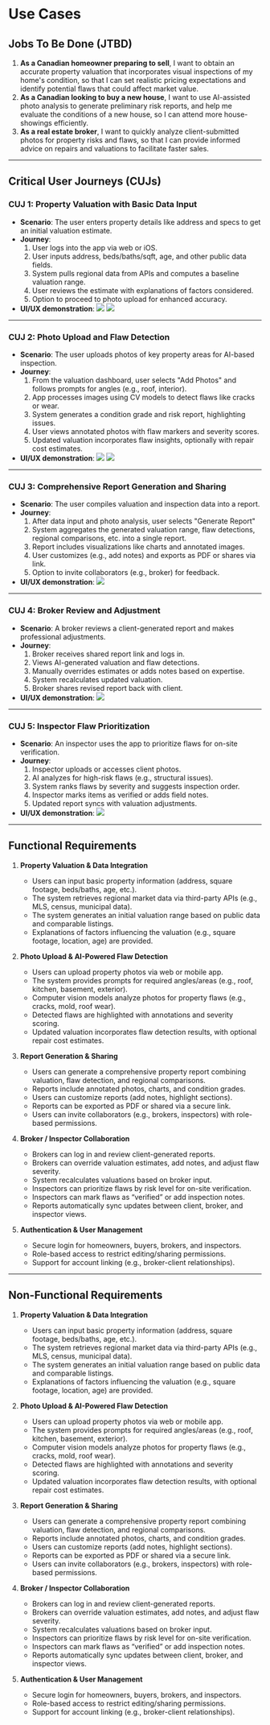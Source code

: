 # Use Cases

## Jobs To Be Done (JTBD)

1. **As a Canadian homeowner preparing to sell**, I want to obtain an accurate property valuation that incorporates visual inspections of my home's condition, so that I can set realistic pricing expectations and identify potential flaws that could affect market value.  
2. **As a Canadian looking to buy a new house**, I want to use AI-assisted photo analysis to generate preliminary risk reports, and help me evaluate the conditions of a new house, so I can attend more house-showings efficiently.  
3. **As a real estate broker**, I want to quickly analyze client-submitted photos for property risks and flaws, so that I can provide informed advice on repairs and valuations to facilitate faster sales.

---

## Critical User Journeys (CUJs)

### CUJ 1: Property Valuation with Basic Data Input  
- **Scenario**: The user enters property details like address and specs to get an initial valuation estimate.  
- **Journey**:  
  1. User logs into the app via web or iOS.  
  2. User inputs address, beds/baths/sqft, age, and other public data fields.  
  3. System pulls regional data from APIs and computes a baseline valuation range.  
  4. User reviews the estimate with explanations of factors considered.
  5. Option to proceed to photo upload for enhanced accuracy.
- **UI/UX demonstration**:
![](./use_cases_asset/CUJ1_1.png)
![](./use_cases_asset/CUJ1_2.png)

---

### CUJ 2: Photo Upload and Flaw Detection  
- **Scenario**: The user uploads photos of key property areas for AI-based inspection.  
- **Journey**:  
  1. From the valuation dashboard, user selects "Add Photos" and follows prompts for angles (e.g., roof, interior).  
  2. App processes images using CV models to detect flaws like cracks or wear.  
  3. System generates a condition grade and risk report, highlighting issues.  
  4. User views annotated photos with flaw markers and severity scores.  
  5. Updated valuation incorporates flaw insights, optionally with repair cost estimates.  
- **UI/UX demonstration**:
![](./use_cases_asset/CUJ2_1.png)
![](./use_cases_asset/CUJ2_2.png)

---

### CUJ 3: Comprehensive Report Generation and Sharing  
- **Scenario**: The user compiles valuation and inspection data into a report.  
- **Journey**:  
  1. After data input and photo analysis, user selects "Generate Report"
  2. System aggregates the generated valuation range, flaw detections, regional comparisons, etc. into a single report.
  3. Report includes visualizations like charts and annotated images.  
  4. User customizes (e.g., add notes) and exports as PDF or shares via link.  
  5. Option to invite collaborators (e.g., broker) for feedback.  
- **UI/UX demonstration**:
![](./use_cases_asset/CUJ3_1.png)

---

### CUJ 4: Broker Review and Adjustment  
- **Scenario**: A broker reviews a client-generated report and makes professional adjustments.  
- **Journey**:  
  1. Broker receives shared report link and logs in.  
  2. Views AI-generated valuation and flaw detections.  
  3. Manually overrides estimates or adds notes based on expertise.  
  4. System recalculates updated valuation.  
  5. Broker shares revised report back with client.  
- **UI/UX demonstration**:
![](./use_cases_asset/CUJ4_1.png)

---

### CUJ 5: Inspector Flaw Prioritization  
- **Scenario**: An inspector uses the app to prioritize flaws for on-site verification.  
- **Journey**:  
  1. Inspector uploads or accesses client photos.  
  2. AI analyzes for high-risk flaws (e.g., structural issues).  
  3. System ranks flaws by severity and suggests inspection order.  
  4. Inspector marks items as verified or adds field notes.  
  5. Updated report syncs with valuation adjustments.  
- **UI/UX demonstration**:
![](./use_cases_asset/CUJ5_1.png)

---

## Functional Requirements

1. **Property Valuation & Data Integration**
   - Users can input basic property information (address, square footage, beds/baths, age, etc.).
   - The system retrieves regional market data via third-party APIs (e.g., MLS, census, municipal data).
   - The system generates an initial valuation range based on public data and comparable listings.
   - Explanations of factors influencing the valuation (e.g., square footage, location, age) are provided.
     
2. **Photo Upload & AI-Powered Flaw Detection**
   - Users can upload property photos via web or mobile app.
   - The system provides prompts for required angles/areas (e.g., roof, kitchen, basement, exterior).
   - Computer vision models analyze photos for property flaws (e.g., cracks, mold, roof wear).
   - Detected flaws are highlighted with annotations and severity scoring.
   - Updated valuation incorporates flaw detection results, with optional repair cost estimates.

3. **Report Generation & Sharing**
   - Users can generate a comprehensive property report combining valuation, flaw detection, and regional comparisons.
   - Reports include annotated photos, charts, and condition grades.
   - Users can customize reports (add notes, highlight sections).
   - Reports can be exported as PDF or shared via a secure link.
   - Users can invite collaborators (e.g., brokers, inspectors) with role-based permissions.

4. **Broker / Inspector Collaboration**
   - Brokers can log in and review client-generated reports.
   - Brokers can override valuation estimates, add notes, and adjust flaw severity.
   - System recalculates valuations based on broker input.
   - Inspectors can prioritize flaws by risk level for on-site verification.
   - Inspectors can mark flaws as “verified” or add inspection notes.
   - Reports automatically sync updates between client, broker, and inspector views.
     
5. **Authentication & User Management**
   - Secure login for homeowners, buyers, brokers, and inspectors.
   - Role-based access to restrict editing/sharing permissions.
   - Support for account linking (e.g., broker-client relationships).

---

## Non-Functional Requirements

1. **Property Valuation & Data Integration**
   - Users can input basic property information (address, square footage, beds/baths, age, etc.).
   - The system retrieves regional market data via third-party APIs (e.g., MLS, census, municipal data).
   - The system generates an initial valuation range based on public data and comparable listings.
   - Explanations of factors influencing the valuation (e.g., square footage, location, age) are provided.
     
2. **Photo Upload & AI-Powered Flaw Detection**
   - Users can upload property photos via web or mobile app.
   - The system provides prompts for required angles/areas (e.g., roof, kitchen, basement, exterior).
   - Computer vision models analyze photos for property flaws (e.g., cracks, mold, roof wear).
   - Detected flaws are highlighted with annotations and severity scoring.
   - Updated valuation incorporates flaw detection results, with optional repair cost estimates.

3. **Report Generation & Sharing**
   - Users can generate a comprehensive property report combining valuation, flaw detection, and regional comparisons.
   - Reports include annotated photos, charts, and condition grades.
   - Users can customize reports (add notes, highlight sections).
   - Reports can be exported as PDF or shared via a secure link.
   - Users can invite collaborators (e.g., brokers, inspectors) with role-based permissions.

4. **Broker / Inspector Collaboration**
   - Brokers can log in and review client-generated reports.
   - Brokers can override valuation estimates, add notes, and adjust flaw severity.
   - System recalculates valuations based on broker input.
   - Inspectors can prioritize flaws by risk level for on-site verification.
   - Inspectors can mark flaws as “verified” or add inspection notes.
   - Reports automatically sync updates between client, broker, and inspector views.
     
5. **Authentication & User Management**
   - Secure login for homeowners, buyers, brokers, and inspectors.
   - Role-based access to restrict editing/sharing permissions.
   - Support for account linking (e.g., broker-client relationships).

